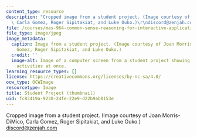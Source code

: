 ```yaml
---
content_type: resource
description: "Cropped image from a student project. (Image courtesy of Joan Morris-DiMico,\
  \ Carla Gomez, Roger Sipitakiat, and Luke Ouko.)\r\ndiscord@zenjah.com"
file: /courses/mas-964-common-sense-reasoning-for-interactive-applications-fall-2002/fc83419a923024fe22e9d22b9ab8153e_mas-964f02-th.jpg
file_type: image/jpeg
image_metadata:
  caption: Image from a student project. (Image courtesy of Joan Morris-DiMico, Carla
    Gomez, Roger Sipitakiat, and Luke Ouko.)
  credit: ''
  image-alt: Image of a computer screen from a student project showing four different
    activities at once.
learning_resource_types: []
license: https://creativecommons.org/licenses/by-nc-sa/4.0/
ocw_type: OCWImage
resourcetype: Image
title: Student Project (thumbnail)
uid: fc83419a-9230-24fe-22e9-d22b9ab8153e
---
```

Cropped image from a student project. (Image courtesy of Joan Morris-DiMico, Carla Gomez, Roger Sipitakiat, and Luke Ouko.)
discord@zenjah.com